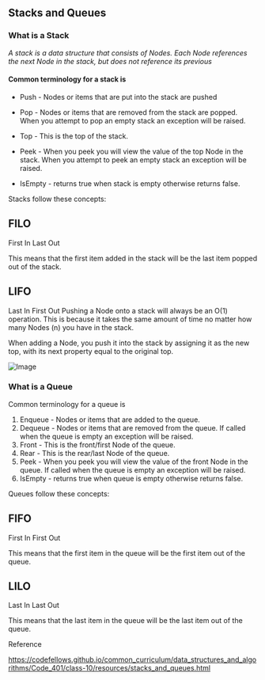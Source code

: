 ## Stacks and Queues

### What is a Stack
*A stack is a data structure that consists of Nodes. Each Node references the next Node in the stack, but does not reference its previous*

#### Common terminology for a stack is
- Push - Nodes or items that are put into the stack are pushed

- Pop - Nodes or items that are removed from the stack are popped. When you attempt to pop an empty stack an exception will be raised.

- Top - This is the top of the stack.

- Peek - When you peek you will view the value of the top Node in the stack. When you attempt to peek an empty stack an exception will be raised.
- IsEmpty - returns true when stack is empty otherwise returns false.

Stacks follow these concepts:

## FILO
First In Last Out

This means that the first item added in the stack will be the last item popped out of the stack.

## LIFO
Last In First Out
Pushing a Node onto a stack will always be an O(1) operation. This is because it takes the same amount of time no matter how many Nodes (n) you have in the stack.

When adding a Node, you push it into the stack by assigning it as the new top, with its next property equal to the original top.

![Image](https://miro.medium.com/max/2276/0*KsRwdj_J_uzkQ4Zt.png)

### What is a Queue
Common terminology for a queue is
1. Enqueue - Nodes or items that are added to the queue.
2. Dequeue - Nodes or items that are removed from the queue. If called when the queue is empty an exception will be raised.
3. Front - This is the front/first Node of the queue.
4. Rear - This is the rear/last Node of the queue.
5. Peek - When you peek you will view the value of the front Node in the queue. If called when the queue is empty an exception will be raised.
6. IsEmpty - returns true when queue is empty otherwise returns false.

Queues follow these concepts:

## FIFO
First In First Out

This means that the first item in the queue will be the first item out of the queue.

## LILO
Last In Last Out

This means that the last item in the queue will be the last item out of the queue.

Reference 

https://codefellows.github.io/common_curriculum/data_structures_and_algorithms/Code_401/class-10/resources/stacks_and_queues.html